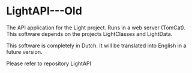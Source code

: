 # LightAPI---Old

The API application for the Light project. Runs in a web server (TomCat).
This software depends on the projects LightClasses and LightData.

This software is completely in Dutch. It will be translated into English in a future version.

Please refer to repository LightAPI
